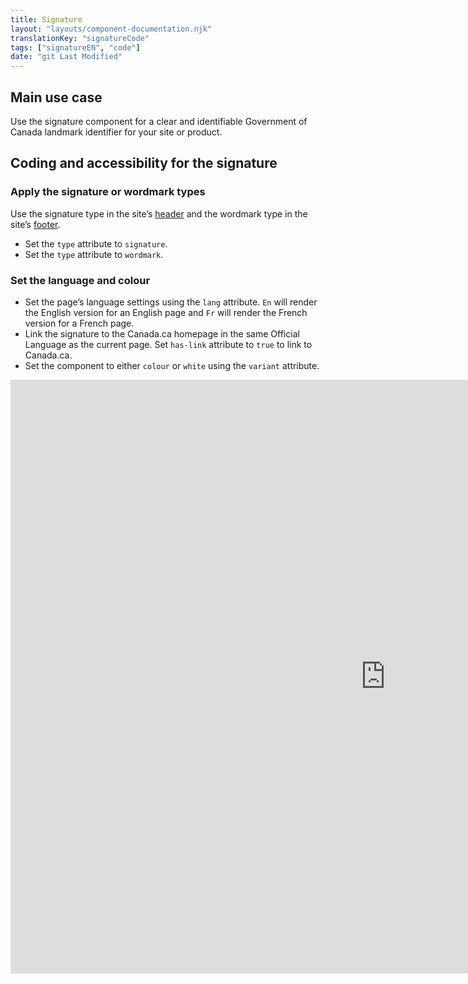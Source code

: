 ```yaml
---
title: Signature
layout: "layouts/component-documentation.njk"
translationKey: "signatureCode"
tags: ["signatureEN", "code"]
date: "git Last Modified"
---
```


## Main use case

Use the signature component for a clear and identifiable Government of Canada landmark identifier for your site or product.

## Coding and accessibility for the signature

### Apply the signature or wordmark types

Use the signature type in the site’s <a href="{{ links.header }}">header</a> and the wordmark type in the site’s <a href="{{ links.footer }}">footer</a>.

- Set the `type` attribute to `signature`.
- Set the `type` attribute to `wordmark`.

### Set the language and colour

- Set the page’s language settings using the `lang` attribute. `En` will render the English version for an English page and `Fr` will render the French version for a French page.
- Link the signature to the Canada.ca homepage in the same Official Language as the current page. Set `has-link` attribute to `true` to link to Canada.ca.
- Set the component to either `colour` or `white` using the `variant` attribute.

<iframe
  title="Overview of gcds-side-nav properties and events."
  src="https://cds-snc.github.io/gcds-components/iframe.html?viewMode=docs&singleStory=true&id=components-signature--events-properties#events--properties"
  width="1200"
  height="950"
  style="display: block; margin: 0 auto;"
  frameBorder="0"
  allow="clipboard-write"
></iframe>